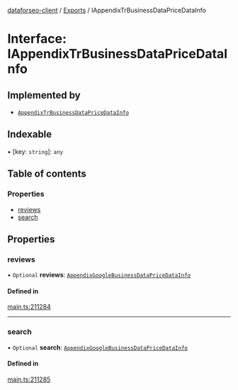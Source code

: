 [dataforseo-client](../README.md) / [Exports](../modules.md) / IAppendixTrBusinessDataPriceDataInfo

# Interface: IAppendixTrBusinessDataPriceDataInfo

## Implemented by

- [`AppendixTrBusinessDataPriceDataInfo`](../classes/AppendixTrBusinessDataPriceDataInfo.md)

## Indexable

▪ [key: `string`]: `any`

## Table of contents

### Properties

- [reviews](IAppendixTrBusinessDataPriceDataInfo.md#reviews)
- [search](IAppendixTrBusinessDataPriceDataInfo.md#search)

## Properties

### reviews

• `Optional` **reviews**: [`AppendixGoogleBusinessDataPriceDataInfo`](../classes/AppendixGoogleBusinessDataPriceDataInfo.md)

#### Defined in

[main.ts:211284](https://github.com/dataforseo/TypeScriptClient/blob/7ca1aa4/main.ts#L211284)

___

### search

• `Optional` **search**: [`AppendixGoogleBusinessDataPriceDataInfo`](../classes/AppendixGoogleBusinessDataPriceDataInfo.md)

#### Defined in

[main.ts:211285](https://github.com/dataforseo/TypeScriptClient/blob/7ca1aa4/main.ts#L211285)
